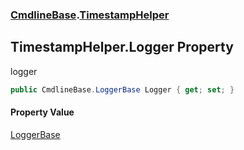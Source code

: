 ### [CmdlineBase](CmdlineBase.md 'CmdlineBase').[TimestampHelper](TimestampHelper.md 'CmdlineBase.TimestampHelper')

## TimestampHelper.Logger Property

logger

```csharp
public CmdlineBase.LoggerBase Logger { get; set; }
```

#### Property Value
[LoggerBase](LoggerBase.md 'CmdlineBase.LoggerBase')